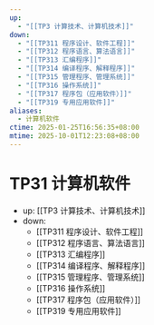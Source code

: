 ```yaml
---
up:
  - "[[TP3 计算技术、计算机技术]]"
down:
  - "[[TP311 程序设计、软件工程]]"
  - "[[TP312 程序语言、算法语言]]"
  - "[[TP313 汇编程序]]"
  - "[[TP314 编译程序、解释程序]]"
  - "[[TP315 管理程序、管理系统]]"
  - "[[TP316 操作系统]]"
  - "[[TP317 程序包（应用软件）]]"
  - "[[TP319 专用应用软件]]"
aliases:
  - 计算机软件
ctime: 2025-01-25T16:56:35+08:00
mtime: 2025-10-01T12:23:08+08:00
---
```


# TP31 计算机软件

- up: [[TP3 计算技术、计算机技术]]
- down:	
	- [[TP311 程序设计、软件工程]]
	- [[TP312 程序语言、算法语言]]
	- [[TP313 汇编程序]]
	- [[TP314 编译程序、解释程序]]
	- [[TP315 管理程序、管理系统]]
	- [[TP316 操作系统]]
	- [[TP317 程序包（应用软件）]]
	- [[TP319 专用应用软件]]
	
